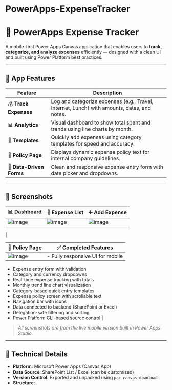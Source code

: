 # PowerApps-ExpenseTracker

# 💸 PowerApps Expense Tracker

A mobile-first Power Apps Canvas application that enables users to **track, categorize, and analyze expenses** 
efficiently — designed with a clean UI and built using Power Platform best practices.

---

## 📱 App Features

| Feature | Description |
|--------|-------------|
| 💰 **Track Expenses** | Log and categorize expenses (e.g., Travel, Internet, Lunch) with amounts, dates, and notes. |
| 📊 **Analytics** | Visual dashboard to show total spent and trends using line charts by month. |
| 📂 **Templates** | Quickly add expenses using category templates for speed and accuracy. |
| 📄 **Policy Page** | Displays dynamic expense policy text for internal company guidelines. |
| 🧾 **Data-Driven Forms** | Clean and responsive expense entry form with date picker and dropdowns. |

---

## 🧠 Screenshots

| 📊 Dashboard | 🧾 Expense List | ➕ Add Expense |
|-------------|----------------|----------------|
|![image](https://github.com/user-attachments/assets/1ade6b63-f333-4c31-b47a-61bf0649970a)| ![image](https://github.com/user-attachments/assets/9be00a6c-fabc-4378-96b4-f6aff4bc4b12)| ![image](https://github.com/user-attachments/assets/984f3d23-ee25-4b00-b799-d28a8ad0be3a)
 |

| 📘 Policy Page | ✅ Completed Features |
|----------------|-----------------------|
|![image](https://github.com/user-attachments/assets/ac552748-bafc-428f-98c1-383aa282964b)| - Fully responsive UI for mobile
- Expense entry form with validation
- Category and currency dropdowns
- Real-time expense tracking with totals
- Monthly trend line chart visualization
- Category-based quick entry templates
- Expense policy screen with scrollable text
- Navigation bar with icons
- Data connected to backend (SharePoint or Excel)
- Delegation-safe filtering and sorting
- Power Platform CLI-based source control
 |

> _All screenshots are from the live mobile version built in Power Apps Studio._

---

## 🔧 Technical Details

- **Platform**: Microsoft Power Apps (Canvas App)
- **Data Source**: SharePoint List / Excel (can be customized)
- **Version Control**: Exported and unpacked using `pac canvas download`
- **Structure**:
